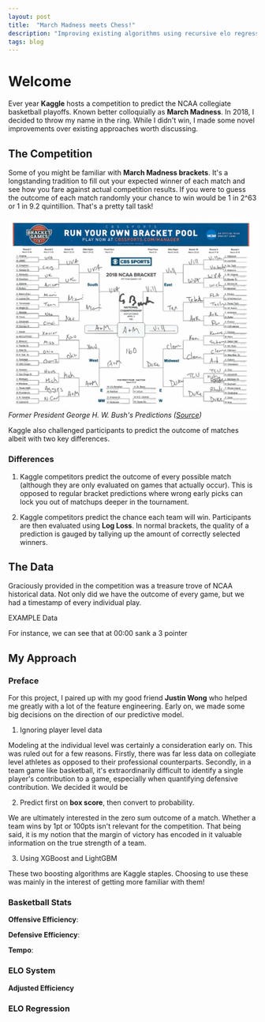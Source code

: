 ```yaml
---
layout: post
title:  "March Madness meets Chess!"
description: "Improving existing algorithms using recursive elo regression in Kaggle 2018"
tags: blog
---
```



# Welcome

Ever year **Kaggle** hosts a competition to predict the NCAA collegiate basketball playoffs. Known better colloquially as **March Madness**. In 2018, I decided to throw my name in the ring. While I didn't win, I made some novel improvements over existing approaches worth discussing.   

## The Competition
Some of you might be familiar with **March Madness brackets**. It's a longstanding tradition to fill out your expected winner of each match and see how you fare against actual competition results. If you were to guess the outcome of each match randomly your chance to win would be 1 in 2^63 or 1 in 9.2 quintillion. That's a pretty tall task!

![Former President George H. W. Bush's Predictions](/assets/images/bush_mm.jpg)
*Former President George H. W. Bush's Predictions ([Source](https://twitter.com/georgehwbush/status/974345353322483713?lang=en))*

Kaggle also challenged participants to predict the outcome of matches albeit with two key differences.

### Differences
1. Kaggle competitors predict the outcome of every possible match (although they are only evaluated on games that actually occur). This is opposed to regular bracket predictions where wrong early picks can lock you out of matchups deeper in the tournament.

2. Kaggle competitors predict the chance each team will win. Participants are then evaluated using **Log Loss**. In normal brackets, the quality of a prediction is gauged by tallying up the amount of correctly selected winners.

## The Data
Graciously provided in the competition was a treasure trove of NCAA historical data. Not only did we have the outcome of every game, but we had a timestamp of every individual play.

EXAMPLE Data

For instance, we can see that at 00:00 sank a 3 pointer

## My Approach
### Preface
For this project, I paired up with my good friend **Justin Wong** who helped me greatly with a lot of the feature engineering. Early on, we made some big decisions on the direction of our predictive model.

1. Ignoring player level data

Modeling at the individual level was certainly a consideration early on. This was ruled out for a few reasons. Firstly, there was far less data on collegiate level athletes as opposed to their professional counterparts. Secondly, in a team game like basketball, it's extraordinarily difficult to identify a single player's contribution to a game, especially when quantifying defensive contribution. We decided it would be

2. Predict first on **box score**, then convert to probability.

We are ultimately interested in the zero sum outcome of a match. Whether a team wins by 1pt or 100pts isn't relevant for the competition. That being said, it is my notion that the margin of victory has encoded in it valuable information on the true strength of a team.

3. Using XGBoost and LightGBM

These two boosting algorithms are Kaggle staples. Choosing to use these was mainly in the interest of getting more familiar with them!



### Basketball Stats
**Offensive Efficiency**:

**Defensive Efficiency**:

**Tempo**:


### ELO System

**Adjusted Efficiency**

### ELO Regression
